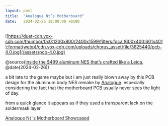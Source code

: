 ```yaml
---
layout: post
title:  "Analogue Nt’s Motherboard"
date:   2024-02-26 10:00:00 +0100
---
```


![https://duet-cdn.vox-cdn.com/thumbor/0x0:1200x800/2400x1599/filters:focal(600x400:601x401):format(webp)/cdn.vox-cdn.com/uploads/chorus_asset/file/3825440/pcb-4.0.jpg](/assets/pcb-4.0.jpg)

@source([Inside the $499 aluminum NES that’s crafted like a Leica](https://www.theverge.com/2015/6/26/8850397/analogue-nt-premium-nes-nintendo-console), @date(2024-02-26))

a bit late to the game maybe but i am just really blown away by this PCB design for the aluminum body NES remake by [Analogue](https://www.analogue.co). especially considering the fact that the motherboard PCB usually never sees the light of day.

from a quick glance it appears as if they used a transparent lack on the soldermask layer

[Analogue Nt ‘s Motherboard Showcased](https://www.ubergizmo.com/2015/01/analogue-nt-s-motherboard-showcased/)
